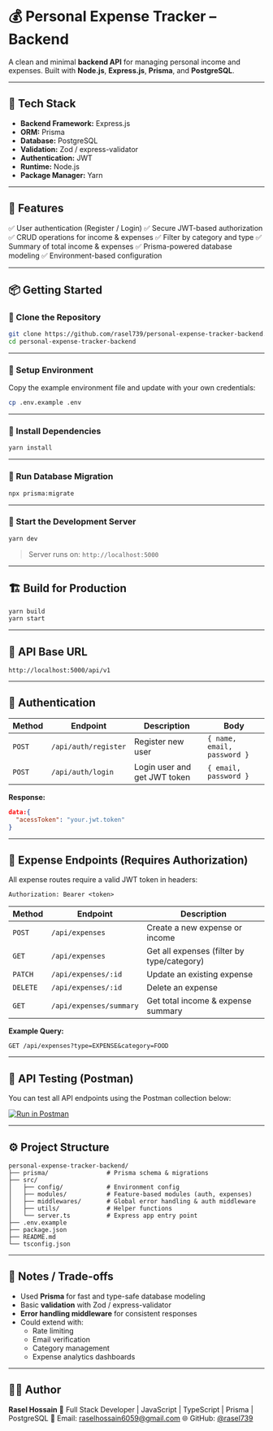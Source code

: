 # 💰 Personal Expense Tracker – Backend

A clean and minimal **backend API** for managing personal income and expenses.
Built with **Node.js**, **Express.js**, **Prisma**, and **PostgreSQL**.

---

## 🚀 Tech Stack

- **Backend Framework:** Express.js
- **ORM:** Prisma
- **Database:** PostgreSQL
- **Validation:** Zod / express-validator
- **Authentication:** JWT
- **Runtime:** Node.js
- **Package Manager:** Yarn

---

## 🧩 Features

✅ User authentication (Register / Login)
✅ Secure JWT-based authorization
✅ CRUD operations for income & expenses
✅ Filter by category and type
✅ Summary of total income & expenses
✅ Prisma-powered database modeling
✅ Environment-based configuration

---

## 📦 Getting Started

### 🔹 Clone the Repository

```bash
git clone https://github.com/rasel739/personal-expense-tracker-backend.git
cd personal-expense-tracker-backend
```

---

### 🔹 Setup Environment

Copy the example environment file and update with your own credentials:

```bash
cp .env.example .env
```

---

### 🔹 Install Dependencies

```bash
yarn install
```

---

### 🔹 Run Database Migration

```bash
npx prisma:migrate
```

---

### 🔹 Start the Development Server

```bash
yarn dev
```

> Server runs on: `http://localhost:5000`

---

## 🏗️ Build for Production

```bash
yarn build
yarn start
```

---

## 🔗 API Base URL

```
http://localhost:5000/api/v1
```

---

## 🔐 Authentication

| Method | Endpoint             | Description                  | Body                        |
| ------ | -------------------- | ---------------------------- | --------------------------- |
| `POST` | `/api/auth/register` | Register new user            | `{ name, email, password }` |
| `POST` | `/api/auth/login`    | Login user and get JWT token | `{ email, password }`       |

**Response:**

```json
data:{
  "acessToken": "your.jwt.token"
}
```

---

## 💸 Expense Endpoints (Requires Authorization)

All expense routes require a valid JWT token in headers:

```
Authorization: Bearer <token>
```

| Method   | Endpoint                | Description                                |
| -------- | ----------------------- | ------------------------------------------ |
| `POST`   | `/api/expenses`         | Create a new expense or income             |
| `GET`    | `/api/expenses`         | Get all expenses (filter by type/category) |
| `PATCH`  | `/api/expenses/:id`     | Update an existing expense                 |
| `DELETE` | `/api/expenses/:id`     | Delete an expense                          |
| `GET`    | `/api/expenses/summary` | Get total income & expense summary         |

**Example Query:**

```
GET /api/expenses?type=EXPENSE&category=FOOD
```

---

## 🧪 API Testing (Postman)

You can test all API endpoints using the Postman collection below:

[![Run in Postman](https://run.pstmn.io/button.svg)](https://documenter.getpostman.com/view/19946685/2sB3Wjy3bv)

---

## ⚙️ Project Structure

```
personal-expense-tracker-backend/
├── prisma/                # Prisma schema & migrations
├── src/
│   ├── config/            # Environment config
│   ├── modules/           # Feature-based modules (auth, expenses)
│   ├── middlewares/       # Global error handling & auth middleware
│   ├── utils/             # Helper functions
│   └── server.ts          # Express app entry point
├── .env.example
├── package.json
├── README.md
└── tsconfig.json
```

---

## 🧠 Notes / Trade-offs

- Used **Prisma** for fast and type-safe database modeling
- Basic **validation** with Zod / express-validator
- **Error handling middleware** for consistent responses
- Could extend with:
  - Rate limiting
  - Email verification
  - Category management
  - Expense analytics dashboards

---

## 👨‍💻 Author

**Rasel Hossain**
🚀 Full Stack Developer | JavaScript | TypeScript | Prisma | PostgreSQL
📧 Email: [raselhossain6059@gmail.com](mailto:raselhossain6059@gmail.com)
🌐 GitHub: [@rasel739](https://github.com/rasel739)
